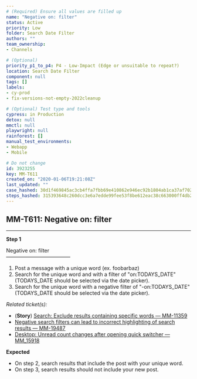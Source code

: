 ```yaml
---
# (Required) Ensure all values are filled up
name: "Negative on: filter"
status: Active
priority: Low
folder: Search Date Filter
authors: ""
team_ownership: 
- Channels

# (Optional)
priority_p1_to_p4: P4 - Low-Impact (Edge or unsuitable to repeat?)
location: Search Date Filter
component: null
tags: []
labels: 
- cy-prod
- fix-versions-not-empty-2022cleanup

# (Optional) Test type and tools
cypress: in Production
detox: null
mmctl: null
playwright: null
rainforest: []
manual_test_environments: 
- Webapp
- Mobile

# Do not change
id: 3923255
key: MM-T611
created_on: "2020-01-06T19:21:08Z"
last_updated: ""
case_hashed: 30d1f469845ac3cb4ffa7fbb69e410862e946ec92b1804ab1ca37af7021dfe974a3322773fe5edc1ef998951ade7496a
steps_hashed: 315393648c260dcc3e6a7edde99fee53f8be612eac38c663000ff4db29f63fbaa0a47e010af76c7cf65b93182b0d8f4c
---
```


<!-- (Auto-generated) Based on frontmatter's "key" and "name" -->

## MM-T611: Negative on: filter

---

**Step 1**

Negative on: filter\
–––––––––––––––––––––––––

1. Post a message with a unique word (ex. foobarbaz)
2. Search for the unique word and with a filter of "on:TODAYS\_DATE" (TODAYS\_DATE should be selected via the date picker).
3. Search for the unique word with a negative filter of "-on:TODAYS\_DATE" (TODAYS\_DATE should be selected via the date picker).

_Related ticket(s):_

- (**Story**) [Search: Exclude results containing specific words — MM-11359](https://mattermost.atlassian.net/browse/MM-11359)
- [Negative search filters can lead to incorrect highlighting of search results — MM-19487](https://mattermost.atlassian.net/browse/MM-19487)
- [Desktop: Unread count changes after opening quick switcher — MM\_15918](https://mattermost.atlassian.net/browse/MM-15918)

**Expected**

- On step 2, search results that include the post with your unique word.
- On step 3, search results should not include your new post.
